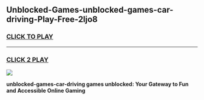 
## Unblocked-Games-unblocked-games-car-driving-Play-Free-2ljo8
<h3>
<a href="https://premium76.site?title=unblocked-games-car-driving&ref=18A">CLICK TO PLAY</a></h3>
<hr>

<h3>
<a href="https://premium76.site?title=unblocked-games-car-driving&ref=18A">CLICK 2 PLAY</a>
  
</h3>

<a href="https://premium76.site?title=unblocked-games-car-driving&ref=18A"><img src="https://clearcache.store/games.png"></a>


**unblocked-games-car-driving games unblocked: Your Gateway to Fun and Accessible Online Gaming**
